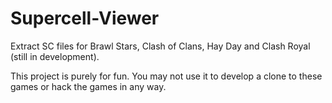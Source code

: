 # Supercell-Viewer
Extract SC files for Brawl Stars, Clash of Clans, Hay Day and Clash Royal (still in development).

This project is purely for fun. You may not use it to develop a clone to these games or hack the games in any way.

